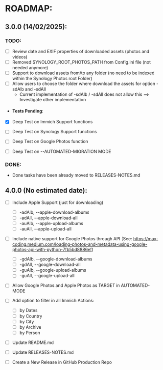 # ROADMAP:

## 3.0.0 (14/02/2025):
### TODO:

- [ ] Review date and EXIF properties of downloaded assets (photos and videos)
- [ ] Removed SYNOLOGY_ROOT_PHOTOS_PATH from Config.ini file (not needed anymore)
- [ ] Support to download assets from/to any folder (no need to be indexed within the Synology Photos root Folder)
- [ ] Allow users to choose the folder where download the assets for option -sdAlb and -sdAll 
  - Current implementation of -sdAlb / -sdAll does not allow this ==> Investigate other implementation

- #### Tests Pending:
- [x] Deep Test on Immich Support functions
- [ ] Deep Test on Synology Support functions
- [ ] Deep Test on Google Photos function
- [ ] Deep Test on --AUTOMATED-MIGRATION MODE


### DONE:

- Done tasks have been already moved to RELEASES-NOTES.md

## 4.0.0 (No estimated date):
- [ ] Include Apple Support (just for downloading)
    - [ ] -adAlb, --apple-download-albums
    - [ ] -adAll, --apple-download-all
    - [ ] -auAlb, --apple-upload-albums
    - [ ] -auAll, --apple-upload-all
- [ ] Include native support for Google Photos through API (See: https://max-coding.medium.com/loading-photos-and-metadata-using-google-photos-api-with-python-7fb5bd8886ef)
    - [ ] -gdAlb, --google-download-albums
    - [ ] -gdAll, --google-download-all
    - [ ] -guAlb, --google-upload-albums
    - [ ] -guAll, --google-upload-all
- [ ] Allow Google Photos and Apple Photos as TARGET in AUTOMATED-MODE
- [ ] Add option to filter in all Immich Actions:
    - [ ] by Dates
    - [ ] by Country
    - [ ] by City
    - [ ] by Archive
    - [ ] by Person
- [ ] Update README.md
- [ ] Update RELEASES-NOTES.md
- [ ] Create a New Release in GitHub Production Repo



